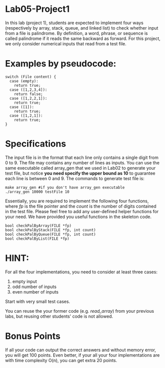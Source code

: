 # Lab05-Project1
In this lab (project 1), students are expected to implement four ways (respectively by array, stack, queue, and linked list) to check whether input from a file is palindrome. By definition, a word, phrase, or sequence is called palindrome if it reads the same backward as forward. For this project, we only consider numerical inputs that read from a test file.

# Examples by pseudocode:
```
switch (File content) {
  case (empty): 
    return true;
  case ([1,2,3,4]): 
    return false;
  case ([1,2,2,1]): 
    return true;
  case ([1]): 
    return true;
  case ([1,2,1]): 
    return true;
}
```

# Specifications
The input file is in the format that each line only contains a single digit from 0 to 9. The file may contains any number of lines as inputs. You can use the same executable called array_gen that we used in Lab02 to generate your test file, but notice **you need specify the upper bound as 10** to guarantee each line is between 0 and 9. The commands to generate test file is:

```
make array_gen #if you don't have array_gen executable
./array_gen 10000 testFile 10
```

Essentially, you are required to implement the following four functions, where *fp* is the file pointer and the *count* is the number of digits contained in the test file. Please feel free to add any user-defined helper functions for your need. We have provided you useful functions in the skeleton code.
```
bool checkPalByArray(FILE *fp)
bool checkPalByStack(FILE *fp, int count)
bool checkPalByQueue(FILE *fp, int count)
bool checkPalByList(FILE *fp)

``` 

# HINT:
For all the four implementations, you need to consider at least three cases: 

1. empty input
2. odd number of inputs
3. even number of inputs

Start with very small test cases.

You can reuse the your former code (e.g. *read_array*) from your previous labs, but reusing other students' code is not allowed.

# Bonus Points
If all your code can output the correct answers and without memory error, you will get 100 points. Even better, if your all your four implementations are with time complexity O(n), you can get extra 20 points.